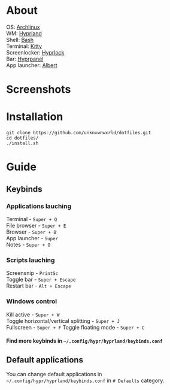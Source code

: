 # About
OS: [Archlinux](https://archlinux.org/)  
WM: [Hyprland](https://hyprland.org/)  
Shell: [Bash]()  
Terminal: [Kitty](https://github.com/kovidgoyal/kitty)  
Screenlocker: [Hyprlock](https://github.com/hyprwm/hyprlock)  
Bar: [Hyprpanel](https://github.com/Jas-SinghFSU/HyprPanel)  
App launcher: [Albert](https://github.com/albertlauncher/albert)  
# Screenshots
# Installation
```
git clone https://github.com/unknxwnwxrld/dotfiles.git
cd dotfiles/
./install.sh
```
# Guide
## Keybinds
### Applications lauching
Terminal - `Super + Q`  
File browser - `Super + E`  
Browser - `Super + B`  
App launcher - `Super`  
Notes - `Super + O`  
### Scripts lauching
Screensnip - `PrintSc`  
Toggle bar - `Super + Escape`  
Restart bar - `Alt + Escape`  
### Windows control
Kill active - `Super + W`  
Toggle horizontal/vertical splitting - `Super + J`  
Fullscreen - `Super + F`
Toggle floating mode - `Super + C`  
#### Find more keybinds in `~/.config/hypr/hyprland/keybinds.conf`
## Default applications
You can change default applications in `~/.config/hypr/hyprland/keybinds.conf` in `# Defaults` category.  
